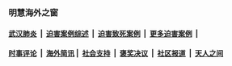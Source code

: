 
### 明慧海外之窗

####  [武汉肺炎](indexes/365.md?t=04170801) &nbsp;|&nbsp;  [迫害案例综述](indexes/328.md?t=04170801) &nbsp;|&nbsp; [迫害致死案例](indexes/277.md?t=04170801)  &nbsp;|&nbsp; [更多迫害案例](indexes/81.md?t=04170801)  &nbsp;|&nbsp; 
####  [时事评论](indexes/19.md?t=04170801) &nbsp;|&nbsp; [海外简讯](indexes/245.md?t=04170801)&nbsp;|&nbsp;  [社会支持](indexes/140.md?t=04170801) &nbsp;|&nbsp; [褒奖决议](indexes/282.md?t=04170801) &nbsp;|&nbsp; [社区报道](indexes/91.md?t=04170801)  &nbsp;|&nbsp; [天人之间](indexes/78.md?t=04170801) 

